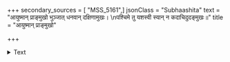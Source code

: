+++
secondary_sources = [ "MSS_5161",]
jsonClass = "Subhaashita"
text = "आयुष्मान् प्राङ्मुखो भुञ्जात् धनवान् दक्षिणामुखः।  \nपश्चिमे तु यशस्वी स्यान् न कदाचिदुदङ्मुखः॥"
title = "आयुष्मान् प्राङ्मुखो"

+++

<details><summary>Text</summary>

आयुष्मान् प्राङ्मुखो भुञ्जात् धनवान् दक्षिणामुखः।  
पश्चिमे तु यशस्वी स्यान् न कदाचिदुदङ्मुखः॥
</details>

